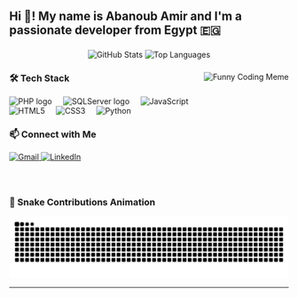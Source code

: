 <h2 align="left">Hi 👋! My name is Abanoub Amir and I'm a passionate developer from Egypt 🇪🇬</h2>

###

<div align="center">
  <img src="https://github-readme-stats.vercel.app/api?username=Abanoub0x&hide_title=false&hide_rank=false&show_icons=true&include_all_commits=true&count_private=true&disable_animations=false&theme=dracula&locale=en&hide_border=false" height="150" alt="GitHub Stats" />
  <img src="https://github-readme-stats.vercel.app/api/top-langs?username=Abanoub0x&locale=en&hide_title=false&layout=compact&card_width=320&langs_count=5&theme=dracula&hide_border=false" height="150" alt="Top Languages" />
</div>

###

<img align="right" height="150" src="https://i.imgflip.com/65efzo.gif" alt="Funny Coding Meme" />

###

### 🛠️ Tech Stack

<div align="left">
   <img src="https://cdn.jsdelivr.net/gh/devicons/devicon/icons/php/php-original.svg" height="30" alt="PHP logo" />
   <img width="12" />
   <img src="https://cdn.jsdelivr.net/gh/devicons/devicon/icons/microsoftsqlserver/microsoftsqlserver-plain.svg" height="30" alt="SQLServer logo" />
  <img width="12" />
  <img src="https://cdn.jsdelivr.net/gh/devicons/devicon/icons/javascript/javascript-original.svg" height="30" alt="JavaScript" />
  <img width="12" />
  <img src="https://cdn.jsdelivr.net/gh/devicons/devicon/icons/html5/html5-original.svg" height="30" alt="HTML5" />
  <img width="12" />
  <img src="https://cdn.jsdelivr.net/gh/devicons/devicon/icons/css3/css3-original.svg" height="30" alt="CSS3" />
  <img width="12" />
  <img src="https://cdn.jsdelivr.net/gh/devicons/devicon/icons/python/python-original.svg" height="30" alt="Python" />
</div>

###

### 📫 Connect with Me

<div align="left">
  <a href="mailto:abanoubamir1234@gmail.com" target="_blank">
    <img src="https://img.shields.io/static/v1?message=Gmail&logo=gmail&label=&color=D14836&logoColor=white&labelColor=&style=for-the-badge" height="35" alt="Gmail" />
  </a>
  <a href="https://www.linkedin.com/in/abanoub-amir-6a1b512a3" target="_blank">
    <img src="https://img.shields.io/static/v1?message=LinkedIn&logo=linkedin&label=&color=0077B5&logoColor=white&labelColor=&style=for-the-badge" height="35" alt="LinkedIn" />
  </a>
</div>

###

<br clear="both" />

### 🐍 Snake Contributions Animation

<img src="https://raw.githubusercontent.com/Abanoub0x/Abanoub0x/output/snake.svg" alt="Snake animation" />

---
